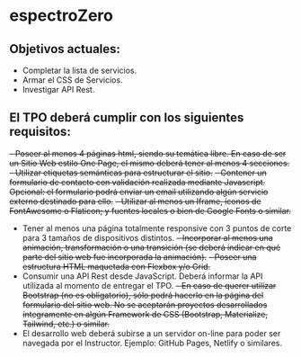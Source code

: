 # espectroZero
## Objetivos actuales:
- Completar la lista de servicios.
- Armar el CSS de Servicios.
- Investigar API Rest. 

## El TPO deberá cumplir con los siguientes requisitos:
~~- Poseer al menos 4 páginas html, siendo su temática libre. En caso de ser un Sitio Web estilo One Page, el mismo deberá tener al menos 4 secciones.~~
~~- Utilizar etiquetas semánticas para estructurar el sitio.~~
~~- Contener un formulario de contacto con validación realizada mediante Javascript.~~
~~Opcional: el formulario podrá enviar un email utilizando algún servicio externo destinado para ello.~~
~~- Utilizar al menos un Iframe, íconos de FontAwesome o Flaticon; y fuentes locales o bien de Google Fonts o similar.~~
- Tener al menos una página totalmente responsive con 3 puntos de corte para 3
tamaños de dispositivos distintos.
~~- Incorporar al menos una animación, transformación o una transición (se deberá indicar en qué parte del sitio web fue incorporada la animación).~~
~~- Poseer una estructura HTML maquetada con Flexbox y/o Grid.~~
- Consumir una API Rest desde JavaScript. Deberá informar la API utilizada al
momento de entregar el TPO.
~~- En caso de querer utilizar Bootstrap (no es obligatorio), sólo podrá hacerlo en la página del formulario del sitio web. No se aceptarán proyectos desarrollados íntegramente en algún Framework de CSS (Bootstrap, Materialize, Tailwind, etc.) o similar.~~
- El desarrollo web deberá subirse a un servidor on-line para poder ser navegada por el Instructor. Ejemplo: GitHub Pages, Netlify o similares.
